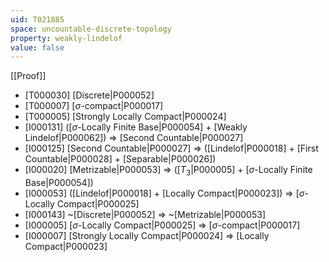 ```yaml
---
uid: T021885
space: uncountable-discrete-topology
property: weakly-lindelof
value: false
---
```

[[Proof]]

* [T000030] [Discrete|P000052]
* [T000007] [$\sigma$-compact|P000017]
* [T000005] [Strongly Locally Compact|P000024]
* [I000131] ([$\sigma$-Locally Finite Base|P000054] + [Weakly Lindelof|P000062]) => [Second Countable|P000027]
* [I000125] [Second Countable|P000027] => ([Lindelof|P000018] + [First Countable|P000028] + [Separable|P000026])
* [I000020] [Metrizable|P000053] => ([$T_3$|P000005] + [$\sigma$-Locally Finite Base|P000054])
* [I000053] ([Lindelof|P000018] + [Locally Compact|P000023]) => [$\sigma$-Locally Compact|P000025]
* [I000143] ~[Discrete|P000052] => ~[Metrizable|P000053]
* [I000005] [$\sigma$-Locally Compact|P000025] => [$\sigma$-compact|P000017]
* [I000007] [Strongly Locally Compact|P000024] => [Locally Compact|P000023]

